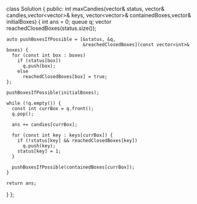 class Solution {
 public:
  int maxCandies(vector<int>& status, vector<int>& candies,vector<vector<int>>& keys,       vector<vector<int>>& containedBoxes,vector<int>& initialBoxes) {
    int ans = 0;
    queue<int> q;
    vector<bool> reachedClosedBoxes(status.size());

    auto pushBoxesIfPossible = [&status, &q,
                                &reachedClosedBoxes](const vector<int>& boxes) {
      for (const int box : boxes)
        if (status[box])
          q.push(box);
        else
          reachedClosedBoxes[box] = true;
    };

    pushBoxesIfPossible(initialBoxes);

    while (!q.empty()) {
      const int currBox = q.front();
      q.pop();

      ans += candies[currBox];

      for (const int key : keys[currBox]) {
        if (!status[key] && reachedClosedBoxes[key])
          q.push(key);
        status[key] = 1; 
      }

      pushBoxesIfPossible(containedBoxes[currBox]);
    }

    return ans;
  }
};